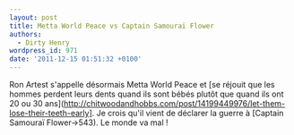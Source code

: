 ```yaml
---
layout: post
title: Metta World Peace vs Captain Samouraï Flower
authors:
  - Dirty Henry
wordpress_id: 971
date: '2011-12-15 01:51:32 +0100'
---
```

Ron Artest s'appelle désormais Metta World Peace et [se réjouit que les hommes perdent leurs dents quand ils sont bébés plutôt que quand ils ont 20 ou 30 ans](http://chitwoodandhobbs.com/post/14199449976/let-them-lose-their-teeth-early]. Je crois qu'il vient de déclarer la guerre à [Captain Samouraï Flower->543). Le monde va mal !
